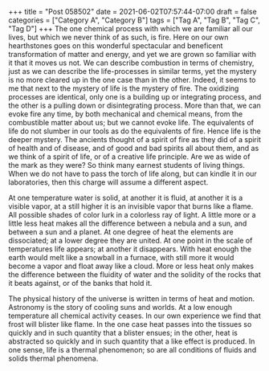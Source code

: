 +++
title = "Post 058502"
date = 2021-06-02T07:57:44-07:00
draft = false
categories = ["Category A", "Category B"]
tags = ["Tag A", "Tag B", "Tag C", "Tag D"]
+++
The one chemical process with which we are familiar all our lives, but which we never think of as such, is fire. Here on our own hearthstones goes on this wonderful spectacular and beneficent transformation of matter and energy, and yet we are grown so familiar with it that it moves us not. We can describe combustion in terms of chemistry, just as we can describe the life-processes in similar terms, yet the mystery is no more cleared up in the one case than in the other. Indeed, it seems to me that next to the mystery of life is the mystery of fire. The oxidizing processes are identical, only one is a building up or integrating process, and the other is a pulling down or disintegrating process. More than that, we can evoke fire any time, by both mechanical and chemical means, from the combustible matter about us; but we cannot evoke life. The equivalents of life do not slumber in our tools as do the equivalents of fire. Hence life is the deeper mystery. The ancients thought of a spirit of fire as they did of a spirit of health and of disease, and of good and bad spirits all about them, and as we think of a spirit of life, or of a creative life principle. Are we as wide of the mark as they were? So think many earnest students of living things. When we do not have to pass the torch of life along, but can kindle it in our laboratories, then this charge will assume a different aspect.

At one temperature water is solid, at another it is fluid, at another it is a visible vapor, at a still higher it is an invisible vapor that burns like a flame. All possible shades of color lurk in a colorless ray of light. A little more or a little less heat makes all the difference between a nebula and a sun, and between a sun and a planet. At one degree of heat the elements are dissociated; at a lower degree they are united. At one point in the scale of temperatures life appears; at another it disappears. With heat enough the earth would melt like a snowball in a furnace, with still more it would become a vapor and float away like a cloud. More or less heat only makes the difference between the fluidity of water and the solidity of the rocks that it beats against, or of the banks that hold it.

The physical history of the universe is written in terms of heat and motion. Astronomy is the story of cooling suns and worlds. At a low enough temperature all chemical activity ceases. In our own experience we find that frost will blister like flame. In the one case heat passes into the tissues so quickly and in such quantity that a blister ensues; in the other, heat is abstracted so quickly and in such quantity that a like effect is produced. In one sense, life is a thermal phenomenon; so are all conditions of fluids and solids thermal phenomena.
